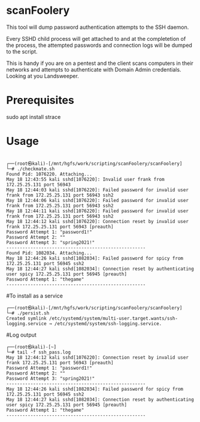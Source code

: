 # scanFoolery

This tool will dump password authentication attempts to the SSH daemon.

Every SSHD child process will get attached to and at the completetion of the process, the attempted passwords and connection logs will be dumped to the script.

This is handy if you are on a pentest and the client scans computers in their networks and attempts to authenticate with Domain Admin credentials. Looking at you Landsweeper.

# Prerequisites
sudo apt install strace

# Usage

```

┌──(root㉿kali)-[/mnt/hgfs/work/scripting/scanFoolery/scanFoolery]
└─# ./checkmate.sh 
Found Pid: 1076220. Attaching...
May 18 12:43:55 kali sshd[1076220]: Invalid user frank from 172.25.25.131 port 56943
May 18 12:44:03 kali sshd[1076220]: Failed password for invalid user frank from 172.25.25.131 port 56943 ssh2
May 18 12:44:06 kali sshd[1076220]: Failed password for invalid user frank from 172.25.25.131 port 56943 ssh2
May 18 12:44:11 kali sshd[1076220]: Failed password for invalid user frank from 172.25.25.131 port 56943 ssh2
May 18 12:44:12 kali sshd[1076220]: Connection reset by invalid user frank 172.25.25.131 port 56943 [preauth]
Password Attempt 1: "password1!"
Password Attempt 2: ""
Password Attempt 3: "spring2021!"
----------------------------------------------------
Found Pid: 1082034. Attaching...
May 18 12:44:26 kali sshd[1082034]: Failed password for spicy from 172.25.25.131 port 56945 ssh2
May 18 12:44:27 kali sshd[1082034]: Connection reset by authenticating user spicy 172.25.25.131 port 56945 [preauth]
Password Attempt 1: "thegame"
----------------------------------------------------

```

#To install as a service
```
┌──(root㉿kali)-[/mnt/hgfs/work/scripting/scanFoolery/scanFoolery]
└─# ./persist.sh 
Created symlink /etc/systemd/system/multi-user.target.wants/ssh-logging.service → /etc/systemd/system/ssh-logging.service.
```

#Log output
```
┌──(root㉿kali)-[~]
└─# tail -f ssh_pass.log 
May 18 12:44:12 kali sshd[1076220]: Connection reset by invalid user frank 172.25.25.131 port 56943 [preauth]
Password Attempt 1: "password1!"
Password Attempt 2: ""
Password Attempt 3: "spring2021!"
----------------------------------------------------
May 18 12:44:26 kali sshd[1082034]: Failed password for spicy from 172.25.25.131 port 56945 ssh2
May 18 12:44:27 kali sshd[1082034]: Connection reset by authenticating user spicy 172.25.25.131 port 56945 [preauth]
Password Attempt 1: "thegame"
----------------------------------------------------
```
